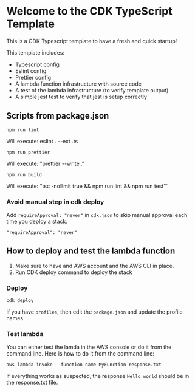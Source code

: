 # Welcome to the CDK TypeScript Template

This is a CDK Typescript template to have a fresh and quick startup!

This template includes:

- Typescript config
- Eslint config
- Prettier config
- A lambda function infrastructure with source code
- A test of the lambda infrastructure (to verify template output)
- A simple jest test to verify that jest is setup correctly

## Scripts from package.json

```
npm run lint
```

Will execute: eslint . --ext .ts

```
npm run prettier
```

Will execute: "prettier --write ."

```
npm run build
```

Will execute: "tsc -noEmit true && npm run lint && npm run test"`

### Avoid manual step in cdk deploy

Add `requireApproval: "never"` in `cdk.json` to skip manual approval each time you deploy a stack.

```
"requireApproval": "never"
```


## How to deploy and test the lambda function
1. Make sure to have and AWS account and the AWS CLI in place.
2. Run CDK deploy command to deploy the stack 

### Deploy
```
cdk deploy 
```

If you have `profiles`, then edit the `package.json` and update the profile names.


### Test lambda
You can either test the lamda in the AWS console or do it from the command line. Here is how to do it from the command line:  
```
aws lambda invoke --function-name MyFunction response.txt 
```
If everything works as suspected, the response `Hello world` should be in the response.txt file.